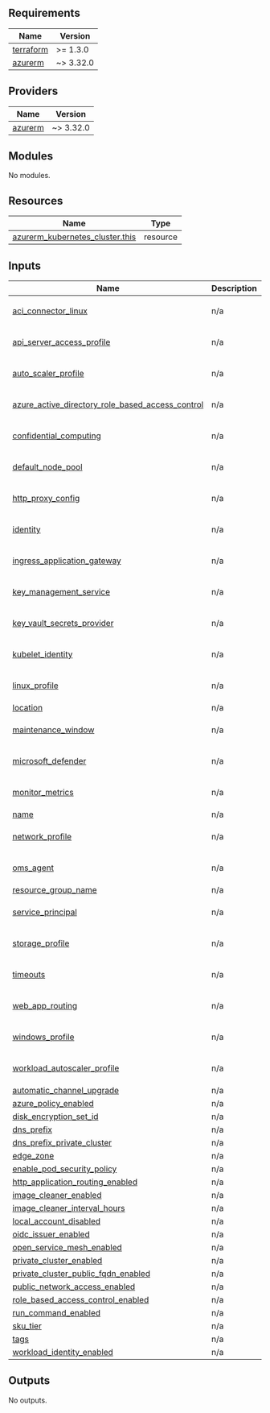 <!-- BEGIN_TF_DOCS -->
## Requirements

| Name | Version |
|------|---------|
| <a name="requirement_terraform"></a> [terraform](#requirement\_terraform) | >= 1.3.0 |
| <a name="requirement_azurerm"></a> [azurerm](#requirement\_azurerm) | ~> 3.32.0 |

## Providers

| Name | Version |
|------|---------|
| <a name="provider_azurerm"></a> [azurerm](#provider\_azurerm) | ~> 3.32.0 |

## Modules

No modules.

## Resources

| Name | Type |
|------|------|
| [azurerm_kubernetes_cluster.this](https://registry.terraform.io/providers/hashicorp/azurerm/latest/docs/resources/kubernetes_cluster) | resource |

## Inputs

| Name | Description | Type | Default | Required |
|------|-------------|------|---------|:--------:|
| <a name="input_aci_connector_linux"></a> [aci\_connector\_linux](#input\_aci\_connector\_linux) | n/a | <pre>object(<br>  )</pre> | n/a | yes |
| <a name="input_api_server_access_profile"></a> [api\_server\_access\_profile](#input\_api\_server\_access\_profile) | n/a | <pre>object(<br>  )</pre> | n/a | yes |
| <a name="input_auto_scaler_profile"></a> [auto\_scaler\_profile](#input\_auto\_scaler\_profile) | n/a | <pre>object(<br>  )</pre> | n/a | yes |
| <a name="input_azure_active_directory_role_based_access_control"></a> [azure\_active\_directory\_role\_based\_access\_control](#input\_azure\_active\_directory\_role\_based\_access\_control) | n/a | <pre>object(<br>  )</pre> | n/a | yes |
| <a name="input_confidential_computing"></a> [confidential\_computing](#input\_confidential\_computing) | n/a | <pre>object(<br>  )</pre> | n/a | yes |
| <a name="input_default_node_pool"></a> [default\_node\_pool](#input\_default\_node\_pool) | n/a | <pre>object(<br>  )</pre> | n/a | yes |
| <a name="input_http_proxy_config"></a> [http\_proxy\_config](#input\_http\_proxy\_config) | n/a | <pre>object(<br>  )</pre> | n/a | yes |
| <a name="input_identity"></a> [identity](#input\_identity) | n/a | <pre>object(<br>  )</pre> | n/a | yes |
| <a name="input_ingress_application_gateway"></a> [ingress\_application\_gateway](#input\_ingress\_application\_gateway) | n/a | <pre>object(<br>  )</pre> | n/a | yes |
| <a name="input_key_management_service"></a> [key\_management\_service](#input\_key\_management\_service) | n/a | <pre>object(<br>  )</pre> | n/a | yes |
| <a name="input_key_vault_secrets_provider"></a> [key\_vault\_secrets\_provider](#input\_key\_vault\_secrets\_provider) | n/a | <pre>object(<br>  )</pre> | n/a | yes |
| <a name="input_kubelet_identity"></a> [kubelet\_identity](#input\_kubelet\_identity) | n/a | <pre>object(<br>  )</pre> | n/a | yes |
| <a name="input_linux_profile"></a> [linux\_profile](#input\_linux\_profile) | n/a | <pre>object(<br>  )</pre> | n/a | yes |
| <a name="input_location"></a> [location](#input\_location) | n/a | `string` | n/a | yes |
| <a name="input_maintenance_window"></a> [maintenance\_window](#input\_maintenance\_window) | n/a | <pre>object(<br>  )</pre> | n/a | yes |
| <a name="input_microsoft_defender"></a> [microsoft\_defender](#input\_microsoft\_defender) | n/a | <pre>object(<br>  )</pre> | n/a | yes |
| <a name="input_monitor_metrics"></a> [monitor\_metrics](#input\_monitor\_metrics) | n/a | <pre>object(<br>  )</pre> | n/a | yes |
| <a name="input_name"></a> [name](#input\_name) | n/a | `string` | n/a | yes |
| <a name="input_network_profile"></a> [network\_profile](#input\_network\_profile) | n/a | <pre>object(<br>  )</pre> | n/a | yes |
| <a name="input_oms_agent"></a> [oms\_agent](#input\_oms\_agent) | n/a | <pre>object(<br>  )</pre> | n/a | yes |
| <a name="input_resource_group_name"></a> [resource\_group\_name](#input\_resource\_group\_name) | n/a | `string` | n/a | yes |
| <a name="input_service_principal"></a> [service\_principal](#input\_service\_principal) | n/a | <pre>object(<br>  )</pre> | n/a | yes |
| <a name="input_storage_profile"></a> [storage\_profile](#input\_storage\_profile) | n/a | <pre>object(<br>  )</pre> | n/a | yes |
| <a name="input_timeouts"></a> [timeouts](#input\_timeouts) | n/a | <pre>object(<br>  )</pre> | n/a | yes |
| <a name="input_web_app_routing"></a> [web\_app\_routing](#input\_web\_app\_routing) | n/a | <pre>object(<br>  )</pre> | n/a | yes |
| <a name="input_windows_profile"></a> [windows\_profile](#input\_windows\_profile) | n/a | <pre>object(<br>  )</pre> | n/a | yes |
| <a name="input_workload_autoscaler_profile"></a> [workload\_autoscaler\_profile](#input\_workload\_autoscaler\_profile) | n/a | <pre>object(<br>  )</pre> | n/a | yes |
| <a name="input_automatic_channel_upgrade"></a> [automatic\_channel\_upgrade](#input\_automatic\_channel\_upgrade) | n/a | `string` | `null` | no |
| <a name="input_azure_policy_enabled"></a> [azure\_policy\_enabled](#input\_azure\_policy\_enabled) | n/a | `bool` | `null` | no |
| <a name="input_disk_encryption_set_id"></a> [disk\_encryption\_set\_id](#input\_disk\_encryption\_set\_id) | n/a | `string` | `null` | no |
| <a name="input_dns_prefix"></a> [dns\_prefix](#input\_dns\_prefix) | n/a | `string` | `null` | no |
| <a name="input_dns_prefix_private_cluster"></a> [dns\_prefix\_private\_cluster](#input\_dns\_prefix\_private\_cluster) | n/a | `string` | `null` | no |
| <a name="input_edge_zone"></a> [edge\_zone](#input\_edge\_zone) | n/a | `string` | `null` | no |
| <a name="input_enable_pod_security_policy"></a> [enable\_pod\_security\_policy](#input\_enable\_pod\_security\_policy) | n/a | `bool` | `null` | no |
| <a name="input_http_application_routing_enabled"></a> [http\_application\_routing\_enabled](#input\_http\_application\_routing\_enabled) | n/a | `bool` | `null` | no |
| <a name="input_image_cleaner_enabled"></a> [image\_cleaner\_enabled](#input\_image\_cleaner\_enabled) | n/a | `bool` | `null` | no |
| <a name="input_image_cleaner_interval_hours"></a> [image\_cleaner\_interval\_hours](#input\_image\_cleaner\_interval\_hours) | n/a | `number` | `null` | no |
| <a name="input_local_account_disabled"></a> [local\_account\_disabled](#input\_local\_account\_disabled) | n/a | `bool` | `null` | no |
| <a name="input_oidc_issuer_enabled"></a> [oidc\_issuer\_enabled](#input\_oidc\_issuer\_enabled) | n/a | `bool` | `null` | no |
| <a name="input_open_service_mesh_enabled"></a> [open\_service\_mesh\_enabled](#input\_open\_service\_mesh\_enabled) | n/a | `bool` | `null` | no |
| <a name="input_private_cluster_enabled"></a> [private\_cluster\_enabled](#input\_private\_cluster\_enabled) | n/a | `bool` | `null` | no |
| <a name="input_private_cluster_public_fqdn_enabled"></a> [private\_cluster\_public\_fqdn\_enabled](#input\_private\_cluster\_public\_fqdn\_enabled) | n/a | `bool` | `null` | no |
| <a name="input_public_network_access_enabled"></a> [public\_network\_access\_enabled](#input\_public\_network\_access\_enabled) | n/a | `bool` | `null` | no |
| <a name="input_role_based_access_control_enabled"></a> [role\_based\_access\_control\_enabled](#input\_role\_based\_access\_control\_enabled) | n/a | `bool` | `null` | no |
| <a name="input_run_command_enabled"></a> [run\_command\_enabled](#input\_run\_command\_enabled) | n/a | `bool` | `null` | no |
| <a name="input_sku_tier"></a> [sku\_tier](#input\_sku\_tier) | n/a | `string` | `"Free"` | no |
| <a name="input_tags"></a> [tags](#input\_tags) | n/a | `map(string)` | `{}` | no |
| <a name="input_workload_identity_enabled"></a> [workload\_identity\_enabled](#input\_workload\_identity\_enabled) | n/a | `bool` | `null` | no |

## Outputs

No outputs.
<!-- END_TF_DOCS -->